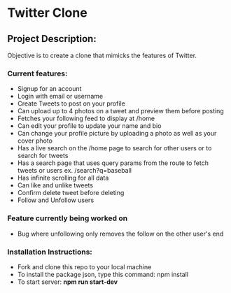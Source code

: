 # Twitter Clone

## Project Description:

Objective is to create a clone that mimicks the features of Twitter.

### **Current features:**

- Signup for an account
- Login with email or username
- Create Tweets to post on your profile
- Can upload up to 4 photos on a tweet and preview them before posting
- Fetches your following feed to display at /home
- Can edit your profile to update your name and bio
- Can change your profile picture by uploading a photo as well as your cover photo
- Has a live search on the /home page to search for other users or to search for tweets
- Has a search page that uses query params from the route to fetch tweets or users ex. /search?q=baseball
- Has infinite scrolling for all data
- Can like and unlike tweets
- Confirm delete tweet before deleting
- Follow and Unfollow users

### Feature currently being worked on

- Bug where unfollowing only removes the follow on the other user's end

### Installation Instructions:

- Fork and clone this repo to your local machine
- To install the package json, type this command: npm install
- To start server: **npm run start-dev**
